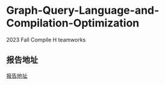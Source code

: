 # Graph-Query-Language-and-Compilation-Optimization
2023 Fall Compile H teamworks

## 报告地址
[报告地址](https://github.com/WuYuewy/Graph-Query-Language-and-Compilation-Optimization/blob/main/report.pdf)
